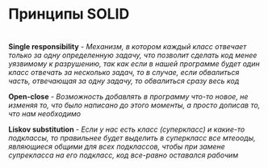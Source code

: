 # Принципы SOLID
#
__Single responsibility__ - _Механизм, в котором каждый класс отвечает только за одну определенную задачу, что позволит сделать код менее уязвимому к разрушению, так как если в нашей программе будет один класс отвечать за несколько задач, то в случае, если обвалиться часть, отвечающая за одну задачу, то обвалиться сразу весь код_ 

__Open-close__ - _Возможность добавлять в программу что-то новое, не изменяя то, что было написано до этого моменты, а просто дописав то, что нам необходимо_

__Liskov substitution__ - _Если у нас есть класс (суперкласс) и какие-то подклассы, то правильнее будет выделить в суперкласс все мтеооды, являющиеся общими для всех подклассов, чтобы при замене супрекласса на его подкласс, код все-равно оставался рабочим_
